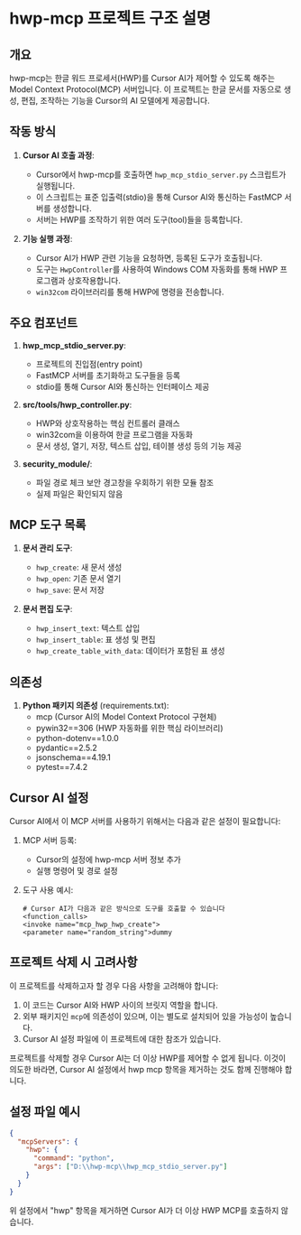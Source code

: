 # hwp-mcp 프로젝트 구조 설명

## 개요

hwp-mcp는 한글 워드 프로세서(HWP)를 Cursor AI가 제어할 수 있도록 해주는 Model Context Protocol(MCP) 서버입니다. 이 프로젝트는 한글 문서를 자동으로 생성, 편집, 조작하는 기능을 Cursor의 AI 모델에게 제공합니다.

## 작동 방식

1. **Cursor AI 호출 과정**:
   - Cursor에서 hwp-mcp를 호출하면 `hwp_mcp_stdio_server.py` 스크립트가 실행됩니다.
   - 이 스크립트는 표준 입출력(stdio)을 통해 Cursor AI와 통신하는 FastMCP 서버를 생성합니다.
   - 서버는 HWP를 조작하기 위한 여러 도구(tool)들을 등록합니다.

2. **기능 실행 과정**:
   - Cursor AI가 HWP 관련 기능을 요청하면, 등록된 도구가 호출됩니다.
   - 도구는 `HwpController`를 사용하여 Windows COM 자동화를 통해 HWP 프로그램과 상호작용합니다.
   - `win32com` 라이브러리를 통해 HWP에 명령을 전송합니다.

## 주요 컴포넌트

1. **hwp_mcp_stdio_server.py**:
   - 프로젝트의 진입점(entry point)
   - FastMCP 서버를 초기화하고 도구들을 등록
   - stdio를 통해 Cursor AI와 통신하는 인터페이스 제공

2. **src/tools/hwp_controller.py**:
   - HWP와 상호작용하는 핵심 컨트롤러 클래스
   - win32com을 이용하여 한글 프로그램을 자동화
   - 문서 생성, 열기, 저장, 텍스트 삽입, 테이블 생성 등의 기능 제공

3. **security_module/**:
   - 파일 경로 체크 보안 경고창을 우회하기 위한 모듈 참조
   - 실제 파일은 확인되지 않음

## MCP 도구 목록

1. **문서 관리 도구**:
   - `hwp_create`: 새 문서 생성
   - `hwp_open`: 기존 문서 열기
   - `hwp_save`: 문서 저장

2. **문서 편집 도구**:
   - `hwp_insert_text`: 텍스트 삽입
   - `hwp_insert_table`: 표 생성 및 편집
   - `hwp_create_table_with_data`: 데이터가 포함된 표 생성

## 의존성

1. **Python 패키지 의존성** (requirements.txt):
   - mcp (Cursor AI의 Model Context Protocol 구현체)
   - pywin32==306 (HWP 자동화를 위한 핵심 라이브러리)
   - python-dotenv==1.0.0
   - pydantic==2.5.2
   - jsonschema==4.19.1
   - pytest==7.4.2

## Cursor AI 설정

Cursor AI에서 이 MCP 서버를 사용하기 위해서는 다음과 같은 설정이 필요합니다:

1. MCP 서버 등록:
   - Cursor의 설정에 hwp-mcp 서버 정보 추가
   - 실행 명령어 및 경로 설정

2. 도구 사용 예시:
   ```
   # Cursor AI가 다음과 같은 방식으로 도구를 호출할 수 있습니다
   <function_calls>
   <invoke name="mcp_hwp_hwp_create">
   <parameter name="random_string">dummy
   ```

## 프로젝트 삭제 시 고려사항

이 프로젝트를 삭제하고자 할 경우 다음 사항을 고려해야 합니다:

1. 이 코드는 Cursor AI와 HWP 사이의 브릿지 역할을 합니다.
2. 외부 패키지인 `mcp`에 의존성이 있으며, 이는 별도로 설치되어 있을 가능성이 높습니다.
3. Cursor AI 설정 파일에 이 프로젝트에 대한 참조가 있습니다.

프로젝트를 삭제할 경우 Cursor AI는 더 이상 HWP를 제어할 수 없게 됩니다. 이것이 의도한 바라면, Cursor AI 설정에서 hwp mcp 항목을 제거하는 것도 함께 진행해야 합니다.

## 설정 파일 예시

```json
{
  "mcpServers": {
    "hwp": {
      "command": "python",
      "args": ["D:\\hwp-mcp\\hwp_mcp_stdio_server.py"]
    }
  }
}
```

위 설정에서 "hwp" 항목을 제거하면 Cursor AI가 더 이상 HWP MCP를 호출하지 않습니다. 
